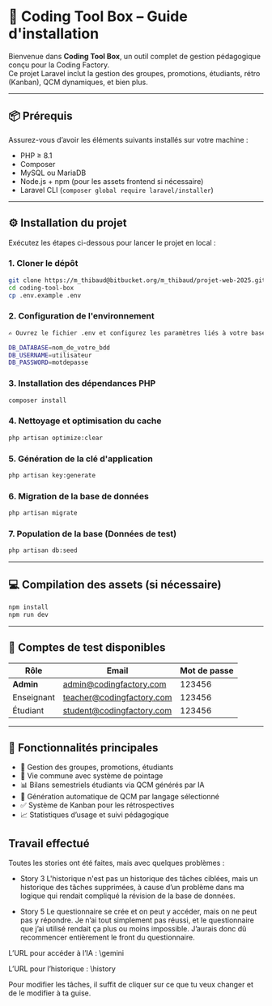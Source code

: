 # 🚀 Coding Tool Box – Guide d'installation

Bienvenue dans **Coding Tool Box**, un outil complet de gestion pédagogique conçu pour la Coding Factory.  
Ce projet Laravel inclut la gestion des groupes, promotions, étudiants, rétro (Kanban), QCM  dynamiques, et bien plus.

---

## 📦 Prérequis

Assurez-vous d’avoir les éléments suivants installés sur votre machine :

- PHP ≥ 8.1
- Composer
- MySQL ou MariaDB
- Node.js + npm (pour les assets frontend si nécessaire)
- Laravel CLI (`composer global require laravel/installer`)

---

## ⚙️ Installation du projet

Exécutez les étapes ci-dessous pour lancer le projet en local :

### 1. Cloner le dépôt

```bash
git clone https://m_thibaud@bitbucket.org/m_thibaud/projet-web-2025.git
cd coding-tool-box
cp .env.example .env
```

### 2. Configuration de l'environnement

```bash
✍️ Ouvrez le fichier .env et configurez les paramètres liés à votre base de données :

DB_DATABASE=nom_de_votre_bdd
DB_USERNAME=utilisateur
DB_PASSWORD=motdepasse
```

### 3. Installation des dépendances PHP

```bash
composer install
```

### 4. Nettoyage et optimisation du cache

```bash
php artisan optimize:clear
```

### 5. Génération de la clé d'application

```bash
php artisan key:generate
```

### 6. Migration de la base de données

```bash
php artisan migrate
```

### 7. Population de la base (Données de test)

```bash
php artisan db:seed
```

---

## 💻 Compilation des assets (si nécessaire)

```bash
npm install
npm run dev
```

---

## 👤 Comptes de test disponibles

| Rôle       | Email                         | Mot de passe |
|------------|-------------------------------|--------------|
| **Admin**  | admin@codingfactory.com       | 123456       |
| Enseignant | teacher@codingfactory.com     | 123456       |
| Étudiant   | student@codingfactory.com     | 123456       |

---

## 🚧 Fonctionnalités principales

- 🔧 Gestion des groupes, promotions, étudiants
- 📅 Vie commune avec système de pointage
- 📊 Bilans semestriels étudiants via QCM générés par IA
- 🧠 Génération automatique de QCM par langage sélectionné
- ✅ Système de Kanban pour les rétrospectives
- 📈 Statistiques d’usage et suivi pédagogique




## Travail effectué 
Toutes les stories ont été faites, mais avec quelques problèmes :

- Story 3
L'historique n'est pas un historique des tâches ciblées, mais un historique des tâches supprimées, à cause d’un problème dans ma logique qui rendait compliqué la révision de la base de données.

- Story 5
Le questionnaire se crée et on peut y accéder, mais on ne peut pas y répondre. Je n’ai tout simplement pas réussi, et le questionnaire que j’ai utilisé rendait ça plus ou moins impossible. J’aurais donc dû recommencer entièrement le front du questionnaire.

L’URL pour accéder à l’IA :
\gemini

L’URL pour l’historique :
\history

Pour modifier les tâches, il suffit de cliquer sur ce que tu veux changer et de le modifier à ta guise.
